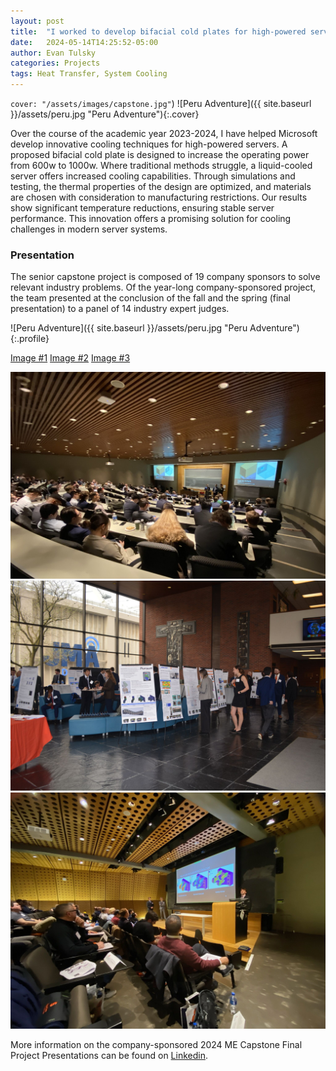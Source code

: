 ```yaml
---
layout: post
title:  "I worked to develop bifacial cold plates for high-powered servers with Microsoft"
date:   2024-05-14T14:25:52-05:00
author: Evan Tulsky
categories: Projects
tags: Heat Transfer, System Cooling
---
```

 <code>cover: "/assets/images/capstone.jpg"</code>)
![Peru Adventure]({{ site.baseurl }}/assets/peru.jpg "Peru Adventure"){:.cover}
 
Over the course of the academic year 2023-2024, I have helped Microsoft develop innovative cooling techniques for high-powered servers. A proposed bifacial cold plate is designed to increase the operating power from 600w to 1000w. Where traditional methods struggle, a liquid-cooled server offers increased cooling capabilities. Through simulations and testing, the thermal properties of the design are optimized, and materials are chosen with consideration to manufacturing restrictions. Our results show significant temperature reductions, ensuring stable server performance. This innovation offers a promising solution for cooling challenges in modern server systems.


### Presentation
The senior capstone project is composed of 19 company sponsors to solve relevant industry problems. Of the year-long company-sponsored project, the team presented at the conclusion of the fall and the spring (final presentation) to a panel of 14 industry expert judges.

![Peru Adventure]({{ site.baseurl }}/assets/peru.jpg "Peru Adventure"){:.profile}

<a href="assets/capstone.jpg" data-lightbox="capstone" data-title="2024 ME Capstone">Image #1</a>
<a href="assets/posterpresentation_microsoft.jpg" data-lightbox="capstone">Image #2</a>
<a href="assets/fallpresentation_microsoft.jpg" data-lightbox="capstone">Image #3</a>

<a href="https://github.com/ertulsky/io/blob/master/assets/capstone.jpg" data-lightbox="2024 ME Capstone" data-title="2024 ME Capstone">
  <img src="https://github.com/ertulsky/io/blob/master/assets/capstone.jpg" title="2024 ME Capstone Final Project Presentations">
</a>
<a href="https://github.com/ertulsky/io/blob/master/assets/posterpresentation_microsoft.jpg" data-lightbox="2024 ME Capstone" data-title="2024 ME Capstone1">
  <img src="https://github.com/ertulsky/io/blob/master/assets/posterpresentation_microsoft.jpg" title="2024 ME Capstone Final Poster Presentations">
</a>
<a href="https://github.com/ertulsky/io/blob/master/assets/fallpresentation_microsoft.jpg" data-lightbox="2024 ME Capstone" data-title="2024 ME Capstone1">
  <img src="https://github.com/ertulsky/io/blob/master/assets/fallpresentation_microsoft.jpg" title="2024 ME Capstone Final Poster Presentations">
</a>



More information on the company-sponsored 2024 ME Capstone Final Project Presentations can be found on [Linkedin](https://www.linkedin.com/feed/update/urn:li:activity:7191762558649851904/).
